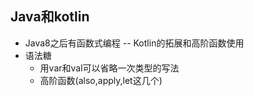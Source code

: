 ## Java和kotlin

- Java8之后有函数式编程  -- Kotlin的拓展和高阶函数使用
- 语法糖
  - 用var和val可以省略一次类型的写法
  - 高阶函数(also,apply,let这几个)